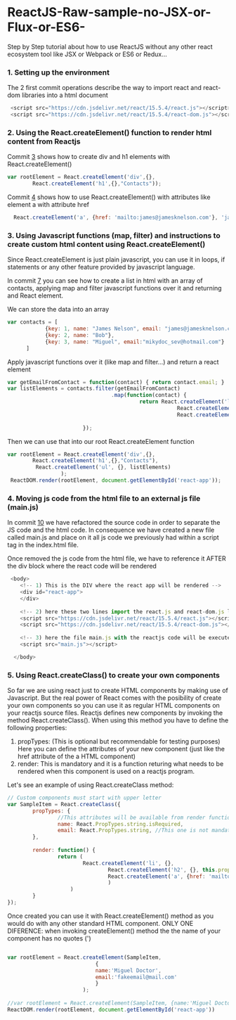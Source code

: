# ReactJS-Raw-sample-no-JSX-or-Flux-or-ES6-
Step by Step tutorial about how to use ReactJS without any other react ecosystem tool like JSX or Webpack or ES6 or Redux...

### 1. Setting up the environment
The 2 first commit operations describe the way to import react and react-dom libraries into a html document
```javascript 
 <script src="https://cdn.jsdelivr.net/react/15.5.4/react.js"></script>
 <script src="https://cdn.jsdelivr.net/react/15.5.4/react-dom.js"></script>
```   

### 2. Using the React.createElement() function to render html content from Reactjs
Commit [3](https://github.com/migueldoctor/ReactJS-Raw-sample-no-JSX-or-Flux-or-ES6-/tree/c36accf9bbdbaf4f1bdb97e0a5c3704b9ed1e3ce
) shows how to create div and h1 elements with React.createElement()

```javascript
var rootElement = React.createElement('div',{},
        React.createElement('h1',{},"Contacts"));
```
Commit [4](https://github.com/migueldoctor/ReactJS-Raw-sample-no-JSX-or-Flux-or-ES6-/commit/a031d2e56a863ca4b62a992aaf90209cc992449e) shows how to use React.createElement() with attributes like element a with attribute href


```javascript
  React.createElement('a', {href: 'mailto:james@jamesknelson.com'}, 'james@jamesknelson.com')
```

### 3. Using Javascript functions (map, filter) and instructions to create custom html content using React.createElement()
Since React.createElement is just plain javascript, you can use it in loops, if statements or any other feature provided by javascript language.

In commit [7](https://github.com/migueldoctor/ReactJS-Raw-sample-no-JSX-or-Flux-or-ES6-/commit/268b256ab3644618278ad7ef105a2805c35d77ec) you can see how to create a list in html with an array of contacts, applying map and filter javascript functions over it and returning and React element.

We can store the data into an array
```javascript
var contacts = [
            {key: 1, name: "James Nelson", email: "james@jamesknelson.com"},
            {key: 2, name: "Bob"},
            {key: 3, name: "Miguel", email:"mikydoc_sev@hotmail.com"}
      ]
 ```
 
Apply javascript functions over it (like map and filter...) and return a react element
```javascript
var getEmailFromContact = function(contact) { return contact.email; }
var listElements = contacts.filter(getEmailFromContact)
                                 .map(function(contact) {
                                          return React.createElement('li', {key: contact.key},
                                                      React.createElement('h2', {}, contact.name),
                                                      React.createElement('a', {href: 'mailto:'+contact.email}, contact.email))
                                                      
                        });
```

Then we can use that into our root React.createElement function

```javascript
var rootElement = React.createElement('div',{},
        React.createElement('h1',{},"Contacts"),
         React.createElement('ul', {}, listElements) 
                 );
 ReactDOM.render(rootElement, document.getElementById('react-app'));
  ```
### 4.  Moving js code from the html file to an external js file (main.js) 
In commit [10](https://github.com/migueldoctor/ReactJS-Raw-sample-no-JSX-or-Flux-or-ES6-/commit/a4e20ad2e9acc297cf8bb14489ea4fbbf05fdcd2) we have refactored the source code in order to separate the JS code and the html code. In consequence we have created a new file called main.js and place on it all js code we previously had within a script tag in the index.html file.

Once removed the js code from the html file, we have to reference it AFTER the div block where the react code will be rendered

```javascript
 <body>
    <!-- 1) This is the DIV where the react app will be rendered -->
    <div id="react-app">
    </div>
    
    <!-- 2) here these two lines import the react.js and react-dom.js libraries -->
    <script src="https://cdn.jsdelivr.net/react/15.5.4/react.js"></script>
    <script src="https://cdn.jsdelivr.net/react/15.5.4/react-dom.js"></script>
    
    <!-- 3) here the file main.js with the reactjs code will be executed  -->
    <script src="main.js"></script>

  </body>
```

### 5.  Using React.createClass() to create your own components
So far we are using react just to create HTML components by making use of Javascript. But the real power of React comes with the posibility of create your own components so you can use it as regular HTML components on your reactjs source files. Reactjs defines new components by invoking the method React.createClass(). When using this method you have to define the following properties:

1. propTypes: (This is optional but recommendable for testing purposes) Here you can define the attributes of your new component (just like the href attribute of the a HTML component)
2. render: This is mandatory and it is a function returing what needs to be rendered when this component is used on a reactjs program.

Let's see an example of using React.createClass method:

```javascript
// Custom components must start with upper letter
var SampleItem = React.createClass({
        propTypes: {
                //This attributes will be available from render function under this.props.name and this.props.email
                name: React.PropTypes.string.isRequired,
                email: React.PropTypes.string, //This one is not mandatory
        },
        
        render: function() {
                return (
                        React.createElement('li', {},
                                React.createElement('h2', {}, this.props.name),
                                React.createElement('a', {href: 'mailto:'+this.props.email}, this.props.email)
                                )
                    )
        }
});
```

Once created you can use it with React.createElement() method as you would do with any other standard HTML component. ONLY ONE DIFERENCE: when invoking createElement() method the the name of your component has no quotes (')

```javascript

var rootElement = React.createElement(SampleItem, 
                            {
                            name:'Miguel Doctor',
                            email:'fakeemail@mail.com'
                            }
                        );
                        
//var rootElement = React.createElement(SampleItem, {name:'Miguel Doctor'});
ReactDOM.render(rootElement, document.getElementById('react-app'))
```
